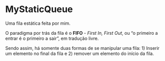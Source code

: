 # MyStaticQueue

Uma fila estática feita por mim.



O paradigma por trás da fila é o **FIFO** - *First In, First Out*, ou “o primeiro a entrar é o primeiro a sair”, em tradução livre.

Sendo assim,  há somente duas formas de se manipular uma fila: 1) Inserir um elemento no final da fila e 2) remover um elemento do início da fila.